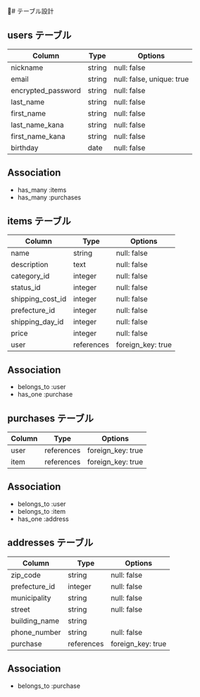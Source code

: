 # テーブル設計


## users テーブル
| Column             | Type    | Options                   |
| ------------------ | ------- | ------------------------- |
| nickname           | string  | null: false               |
| email              | string  | null: false, unique: true |
| encrypted_password | string  | null: false               |
| last_name          | string  | null: false               |
| first_name         | string  | null: false               |
| last_name_kana     | string  | null: false               |
| first_name_kana    | string  | null: false               |
| birthday           | date    | null: false               |

## Association
- has_many :items
- has_many :purchases


## items テーブル
| Column             | Type       | Options           |
| ------------------ | ---------- | ----------------- |
| name               | string     | null: false       |
| description        | text       | null: false       |
| category_id        | integer    | null: false       |
| status_id          | integer    | null: false       |
| shipping_cost_id   | integer    | null: false       |
| prefecture_id      | integer    | null: false       |
| shipping_day_id    | integer    | null: false       |
| price              | integer    | null: false       |
| user               | references | foreign_key: true |

## Association
- belongs_to :user
- has_one :purchase


## purchases テーブル

| Column           | Type       | Options           |
| ---------------- | ---------- | ----------------- |
| user             | references | foreign_key: true |
| item             | references | foreign_key: true |

## Association
- belongs_to :user
- belongs_to :item
- has_one :address


## addresses テーブル

| Column           | Type       | Options           |
| ---------------- | ---------- | ----------------- |
| zip_code         | string     | null: false       |
| prefecture_id    | integer    | null: false       |
| municipality     | string     | null: false       |
| street           | string     | null: false       |
| building_name    | string     |                   |
| phone_number     | string     | null: false       |
| purchase         | references | foreign_key: true |

## Association
- belongs_to :purchase